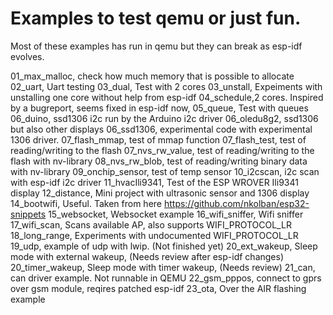 #  Examples to test qemu or just fun.
Most of these examples has run in qemu but they can break as
esp-idf evolves.

  01_max_malloc, check how much memory that is possible to allocate
  02_uart, Uart testing
  03_dual, Test with 2 cores
  03_unstall, Expeiments with unstalling one core without help from esp-idf
  04_schedule,2 cores. Inspired by a bugreport, seems fixed in esp-idf now,
  05_queue, Test with queues
  06_duino, ssd1306 i2c run by the Arduino i2c driver
  06_oledu8g2, ssd1306 but also other displays
  06_ssd1306, experimental code with experimental 1306 driver.
  07_flash_mmap, test of mmap function
  07_flash_test, test of reading/writing to the flash
  07_nvs_rw_value, test of reading/writing to the flash with nv-library 
  08_nvs_rw_blob, test of reading/writing binary data with nv-library 
  09_onchip_sensor, test of temp sensor
  10_i2cscan, i2c scan with esp-idf i2c driver
  11_hvacIli9341, Test of the ESP WROVER Ili9341 display
  12_distance, Mini project with ultrasonic sensor and 1306 display
  14_bootwifi, Useful. Taken from here https://github.com/nkolban/esp32-snippets
  15_websocket, Websocket example
  16_wifi_sniffer, Wifi sniffer
  17_wifi_scan, Scans available AP, also supports WIFI_PROTOCOL_LR
  18_long_range, Experiments with undocumented WIFI_PROTOCOL_LR
  19_udp, example of udp with lwip. (Not finished yet)
  20_ext_wakeup, Sleep mode with external wakeup, (Needs review after esp-idf changes)
  20_timer_wakeup, Sleep mode with timer wakeup, (Needs review)
  21_can, can driver example. Not runnable in QEMU
  22_gsm_pppos, connect to gprs over gsm module, reqires patched esp-idf
  23_ota, Over the AIR flashing example

